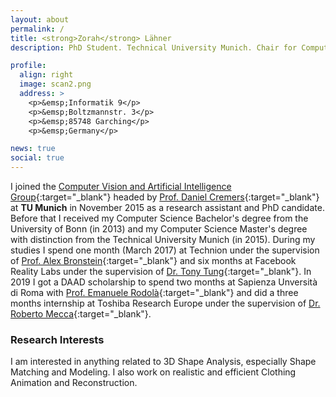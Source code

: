 ```yaml
---
layout: about
permalink: /
title: <strong>Zorah</strong> Lähner
description: PhD Student. Technical University Munich. Chair for Computer Vision and Artificial Intelligence.

profile:
  align: right
  image: scan2.png
  address: >
    <p>&emsp;Informatik 9</p>
    <p>&emsp;Boltzmannstr. 3</p>
    <p>&emsp;85748 Garching</p>
    <p>&emsp;Germany</p>

news: true
social: true
---
```


I joined the [Computer Vision and Artificial Intelligence Group](https://vision.in.tum.de/){:target="\_blank"} headed by [Prof. Daniel Cremers](https://vision.in.tum.de/members/cremers){:target="\_blank"} at **TU Munich** in November 2015 as a research assistant and PhD candidate. Before that I received my Computer Science Bachelor's degree from the University of Bonn (in 2013) and my Computer Science Master's degree with distinction from the Technical University Munich (in 2015). During my studies I spend one month (March 2017) at Technion under the supervision of [Prof. Alex Bronstein](https://bron.cs.technion.ac.il){:target="\_blank"} and six months at Facebook Reality Labs under the supervision of [Dr. Tony Tung](https://sites.google.com/site/tony2ng/){:target="\_blank"}. In 2019 I got a DAAD scholarship to spend two months at Sapienza Unversità di Roma with [Prof. Emanuele Rodolà](https://sites.google.com/site/erodola/){:target="\_blank"} and did a three months internship at Toshiba Research Europe under the supervision of [Dr. Roberto Mecca](http://www.robertomecca.com/){:target="\_blank"}.

### Research Interests

I am interested in anything related to 3D Shape Analysis, especially Shape Matching and Modeling. I also work on realistic and efficient Clothing Animation and Reconstruction.
